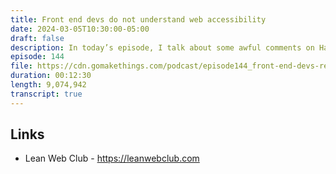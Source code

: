```yaml
---
title: Front end devs do not understand web accessibility
date: 2024-03-05T10:30:00-05:00
draft: false
description: In today’s episode, I talk about some awful comments on Hacker News, and why they're wrong.
episode: 144
file: https://cdn.gomakethings.com/podcast/episode144_front-end-devs-really-dont-understand-accessibility.mp3
duration: 00:12:30
length: 9,074,942
transcript: true
---
```


## Links

- Lean Web Club - https://leanwebclub.com